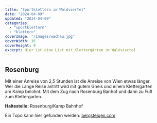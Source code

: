 ```yaml
---
title: "Sportklettern im Waldviertel"
date: "2024-04-09"
updated: "2024-04-09"
categories:
  - "sportklettern"
  - "klettern"
coverImage: "/images/wachau.jpg"
coverWidth: 16
coverHeight: 9
excerpt: Hier ist eine List mit Klettergärten im Waldviertel
---
```


## Rosenburg
Mit einer Anreise von 2,5 Stunden ist die Anreise von Wien etwas länger. Wer die Lange Reise antritt wird mit gutem Gneis und einem Klettergarten am Kamp belohnt. Mit dem Zug nach Rosenburg Banhof und dann zu Fuß zum Klettergarten. 

**Haltestelle:** Rosenburg/Kamp Bahnhof

Ein Topo kann hier gefunden werden: [bergsteigen.com](https://www.bergsteigen.com/touren/klettergarten/traumland-rosenburg-kamptal/)